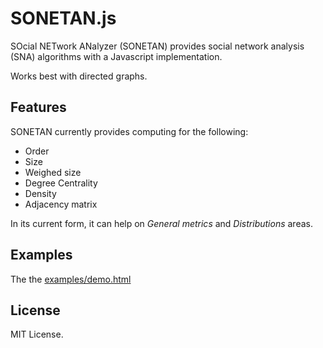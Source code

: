 # SONETAN.js

SOcial NETwork ANalyzer (SONETAN) provides social network analysis (SNA) algorithms with a Javascript implementation.

Works best with directed graphs.


## Features

SONETAN currently provides computing for the following:

 - Order
 - Size
 - Weighed size
 - Degree Centrality
 - Density
 - Adjacency matrix

In its current form, it can help on *General metrics* and *Distributions* areas.


## Examples

The the [examples/demo.html](https://rawgit.com/sonetin/sonetan/master/examples/demo.html)


## License

MIT License.

